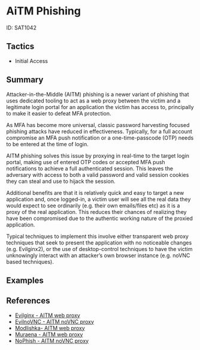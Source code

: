 # AiTM Phishing
ID: SAT1042

## Tactics
* Initial Access

## Summary
Attacker-in-the-Middle (AITM) phishing is a newer variant of phishing that uses dedicated tooling to act as a web proxy between the victim and a legitimate login portal for an application the victim has access to, principally to make it easier to defeat MFA protection. 

As MFA has become more universal, classic password harvesting focused phishing attacks have reduced in effectiveness. Typically, for a full account compromise an MFA push notification or a one-time-passcode (OTP) needs to be entered at the time of login. 

AITM phishing solves this issue by proxying in real-time to the target login portal, making use of entered OTP codes or accepted MFA push notifications to achieve a full authenticated session. This leaves the adversary with access to both a valid password and valid session cookies they can steal and use to hijack the session. 

Additional benefits are that it is relatively quick and easy to target a new application and, once logged-in, a victim user will see all the real data they would expect to see ordinarily (e.g. their own emails/files etc) as it is a proxy of the real application. This reduces their chances of realizing they have been compromised due to the authentic working nature of the proxied application. 

Typical techniques to implement this involve either transparent web proxy techniques that seek to present the application with no noticeable changes (e.g. Evilginx2), or the use of desktop-control techniques to have the victim unknowingly interact with an attacker’s own browser instance (e.g. noVNC based techniques).

## Examples

## References
* [Evilginx - AITM web proxy](https://github.com/kgretzky/evilginx2)
* [EvilnoVNC - AITM noVNC proxy](https://github.com/JoelGMSec/EvilnoVNC)
* [Modlishka- AITM web proxy](https://github.com/drk1wi/Modlishka)
* [Muraena - AITM web proxy](https://github.com/muraenateam/muraena)
* [NoPhish - AITM noVNC proxy](https://github.com/powerseb/NoPhish)